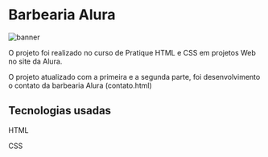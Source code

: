 <h1 aligh="center">Barbearia Alura</h1>

![banner](https://github.com/VictoorFerreira/HTML5-CSS3-Parte1/assets/30941086/800fa3e8-528e-47b5-9f6f-588357dde8c2)

<p>O projeto foi realizado no curso de Pratique HTML e CSS em projetos Web no site da Alura.</p>
<p>O projeto atualizado com a primeira e a segunda parte, foi desenvolvimento o contato da barbearia Alura (contato.html)</p>

<h2>Tecnologias usadas</h2>
<p>HTML</p>
<p>CSS</p>
